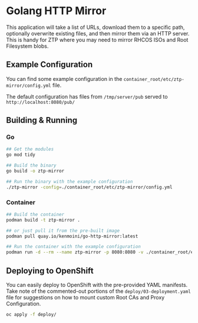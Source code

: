 # Golang HTTP Mirror

This application will take a list of URLs, download them to a specific path, optionally overwrite existing files, and then mirror them via an HTTP server.  This is handy for ZTP where you may need to mirror RHCOS ISOs and Root Filesystem blobs.

## Example Configuration

You can find some example configuration in the `container_root/etc/ztp-mirror/config.yml` file.

The default configuration has files from `/tmp/server/pub` served to `http://localhost:8080/pub/`

## Building & Running

### Go

```bash
## Get the modules
go mod tidy

## Build the binary
go build -o ztp-mirror

## Run the binary with the example configuration
./ztp-mirror -config=./container_root/etc/ztp-mirror/config.yml
```

### Container

```bash
## Build the container
podman build -t ztp-mirror .

## or just pull it from the pre-built image
podman pull quay.io/kenmoini/go-http-mirror:latest

## Run the container with the example configuration
podman run -d --rm --name ztp-mirror -p 8080:8080 -v ./container_root/etc/ztp-mirror:/etc/ztp-mirror ztp-mirror
```

## Deploying to OpenShift

You can easily deploy to OpenShift with the pre-provided YAML manifests.  Take note of the commented-out portions of the `deploy/03-deployment.yaml` file for suggestions on how to mount custom Root CAs and Proxy Configuration.

```bash
oc apply -f deploy/
```
